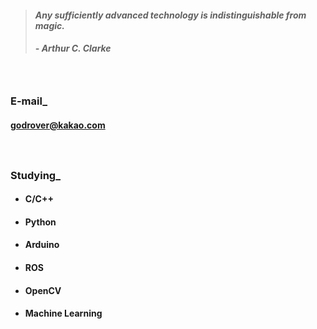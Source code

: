 > #### *Any sufficiently advanced technology is indistinguishable from magic.*
> ##### - Arthur C. Clarke 

　

### E-mail_
#### godrover@kakao.com

　

### Studying_

- #### C/C++

- #### Python

- #### Arduino

- #### ROS

- #### OpenCV

- #### Machine Learning
